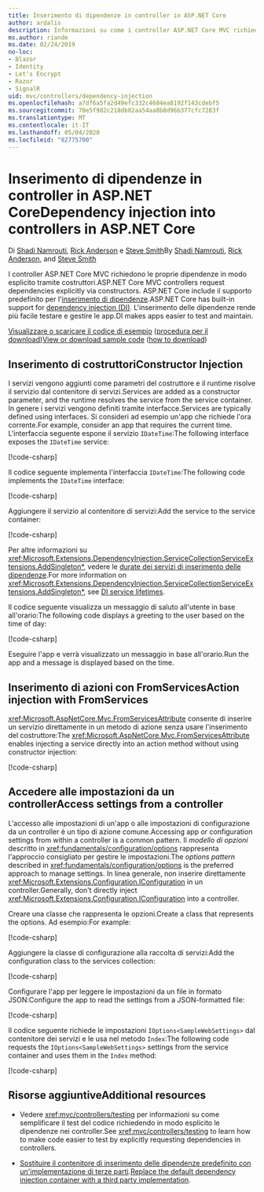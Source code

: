 ```yaml
---
title: Inserimento di dipendenze in controller in ASP.NET Core
author: ardalis
description: Informazioni su come i controller ASP.NET Core MVC richiedono le proprie dipendenze in modo esplicito tramite i rispettivi costruttori, usando l'inserimento delle dipendenze in ASP.NET Core.
ms.author: riande
ms.date: 02/24/2019
no-loc:
- Blazor
- Identity
- Let's Encrypt
- Razor
- SignalR
uid: mvc/controllers/dependency-injection
ms.openlocfilehash: a7df6a5fa2d49efc332c4684ea8192f143cdebf5
ms.sourcegitcommit: 70e5f982c218db82aa54aa8b8d96b377cfc7283f
ms.translationtype: MT
ms.contentlocale: it-IT
ms.lasthandoff: 05/04/2020
ms.locfileid: "82775700"
---
```

# <a name="dependency-injection-into-controllers-in-aspnet-core"></a><span data-ttu-id="a02df-103">Inserimento di dipendenze in controller in ASP.NET Core</span><span class="sxs-lookup"><span data-stu-id="a02df-103">Dependency injection into controllers in ASP.NET Core</span></span>

<a name="dependency-injection-controllers"></a>

<span data-ttu-id="a02df-104">Di [Shadi Namrouti](https://github.com/shadinamrouti), [Rick Anderson](https://twitter.com/RickAndMSFT) e [Steve Smith](https://github.com/ardalis)</span><span class="sxs-lookup"><span data-stu-id="a02df-104">By [Shadi Namrouti](https://github.com/shadinamrouti), [Rick Anderson](https://twitter.com/RickAndMSFT), and [Steve Smith](https://github.com/ardalis)</span></span>

<span data-ttu-id="a02df-105">I controller ASP.NET Core MVC richiedono le proprie dipendenze in modo esplicito tramite costruttori.</span><span class="sxs-lookup"><span data-stu-id="a02df-105">ASP.NET Core MVC controllers request dependencies explicitly via constructors.</span></span> <span data-ttu-id="a02df-106">ASP.NET Core include il supporto predefinito per l'[inserimento di dipendenze](xref:fundamentals/dependency-injection).</span><span class="sxs-lookup"><span data-stu-id="a02df-106">ASP.NET Core has built-in support for [dependency injection (DI)](xref:fundamentals/dependency-injection).</span></span> <span data-ttu-id="a02df-107">L'inserimento delle dipendenze rende più facile testare e gestire le app.</span><span class="sxs-lookup"><span data-stu-id="a02df-107">DI makes apps easier to test and maintain.</span></span>

<span data-ttu-id="a02df-108">[Visualizzare o scaricare il codice di esempio](https://github.com/dotnet/AspNetCore.Docs/tree/master/aspnetcore/mvc/controllers/dependency-injection/sample) ([procedura per il download](xref:index#how-to-download-a-sample))</span><span class="sxs-lookup"><span data-stu-id="a02df-108">[View or download sample code](https://github.com/dotnet/AspNetCore.Docs/tree/master/aspnetcore/mvc/controllers/dependency-injection/sample) ([how to download](xref:index#how-to-download-a-sample))</span></span>

## <a name="constructor-injection"></a><span data-ttu-id="a02df-109">Inserimento di costruttori</span><span class="sxs-lookup"><span data-stu-id="a02df-109">Constructor Injection</span></span>

<span data-ttu-id="a02df-110">I servizi vengono aggiunti come parametri del costruttore e il runtime risolve il servizio dal contenitore di servizi.</span><span class="sxs-lookup"><span data-stu-id="a02df-110">Services are added as a constructor parameter, and the runtime resolves the service from the service container.</span></span> <span data-ttu-id="a02df-111">In genere i servizi vengono definiti tramite interfacce.</span><span class="sxs-lookup"><span data-stu-id="a02df-111">Services are typically defined using interfaces.</span></span> <span data-ttu-id="a02df-112">Si consideri ad esempio un'app che richiede l'ora corrente.</span><span class="sxs-lookup"><span data-stu-id="a02df-112">For example, consider an app that requires the current time.</span></span> <span data-ttu-id="a02df-113">L'interfaccia seguente espone il servizio `IDateTime`:</span><span class="sxs-lookup"><span data-stu-id="a02df-113">The following interface exposes the `IDateTime` service:</span></span>

[!code-csharp[](dependency-injection/sample/ControllerDI/Interfaces/IDateTime.cs?name=snippet)]

<span data-ttu-id="a02df-114">Il codice seguente implementa l'interfaccia `IDateTime`:</span><span class="sxs-lookup"><span data-stu-id="a02df-114">The following code implements the `IDateTime` interface:</span></span>

[!code-csharp[](dependency-injection/sample/ControllerDI/Services/SystemDateTime.cs?name=snippet)]

<span data-ttu-id="a02df-115">Aggiungere il servizio al contenitore di servizi:</span><span class="sxs-lookup"><span data-stu-id="a02df-115">Add the service to the service container:</span></span>

[!code-csharp[](dependency-injection/sample/ControllerDI/Startup1.cs?name=snippet&highlight=3)]

<span data-ttu-id="a02df-116">Per altre informazioni su <xref:Microsoft.Extensions.DependencyInjection.ServiceCollectionServiceExtensions.AddSingleton*>, vedere le [durate dei servizi di inserimento delle dipendenze](xref:fundamentals/dependency-injection#service-lifetimes).</span><span class="sxs-lookup"><span data-stu-id="a02df-116">For more information on <xref:Microsoft.Extensions.DependencyInjection.ServiceCollectionServiceExtensions.AddSingleton*>, see [DI service lifetimes](xref:fundamentals/dependency-injection#service-lifetimes).</span></span>

<span data-ttu-id="a02df-117">Il codice seguente visualizza un messaggio di saluto all'utente in base all'orario:</span><span class="sxs-lookup"><span data-stu-id="a02df-117">The following code displays a greeting to the user based on the time of day:</span></span>

[!code-csharp[](dependency-injection/sample/ControllerDI/Controllers/HomeController.cs?name=snippet)]

<span data-ttu-id="a02df-118">Eseguire l'app e verrà visualizzato un messaggio in base all'orario.</span><span class="sxs-lookup"><span data-stu-id="a02df-118">Run the app and a message is displayed based on the time.</span></span>

## <a name="action-injection-with-fromservices"></a><span data-ttu-id="a02df-119">Inserimento di azioni con FromServices</span><span class="sxs-lookup"><span data-stu-id="a02df-119">Action injection with FromServices</span></span>

<span data-ttu-id="a02df-120"><xref:Microsoft.AspNetCore.Mvc.FromServicesAttribute> consente di inserire un servizio direttamente in un metodo di azione senza usare l'inserimento del costruttore:</span><span class="sxs-lookup"><span data-stu-id="a02df-120">The <xref:Microsoft.AspNetCore.Mvc.FromServicesAttribute> enables injecting a service directly into an action method without using constructor injection:</span></span>

[!code-csharp[](dependency-injection/sample/ControllerDI/Controllers/HomeController.cs?name=snippet2)]

## <a name="access-settings-from-a-controller"></a><span data-ttu-id="a02df-121">Accedere alle impostazioni da un controller</span><span class="sxs-lookup"><span data-stu-id="a02df-121">Access settings from a controller</span></span>

<span data-ttu-id="a02df-122">L'accesso alle impostazioni di un'app o alle impostazioni di configurazione da un controller è un tipo di azione comune.</span><span class="sxs-lookup"><span data-stu-id="a02df-122">Accessing app or configuration settings from within a controller is a common pattern.</span></span> <span data-ttu-id="a02df-123">Il *modello di opzioni* descritto in <xref:fundamentals/configuration/options> rappresenta l'approccio consigliato per gestire le impostazioni.</span><span class="sxs-lookup"><span data-stu-id="a02df-123">The *options pattern* described in <xref:fundamentals/configuration/options> is the preferred approach to manage settings.</span></span> <span data-ttu-id="a02df-124">In linea generale, non inserire direttamente <xref:Microsoft.Extensions.Configuration.IConfiguration> in un controller.</span><span class="sxs-lookup"><span data-stu-id="a02df-124">Generally, don't directly inject <xref:Microsoft.Extensions.Configuration.IConfiguration> into a controller.</span></span>

<span data-ttu-id="a02df-125">Creare una classe che rappresenta le opzioni.</span><span class="sxs-lookup"><span data-stu-id="a02df-125">Create a class that represents the options.</span></span> <span data-ttu-id="a02df-126">Ad esempio:</span><span class="sxs-lookup"><span data-stu-id="a02df-126">For example:</span></span>

[!code-csharp[](dependency-injection/sample/ControllerDI/Models/SampleWebSettings.cs?name=snippet)]

<span data-ttu-id="a02df-127">Aggiungere la classe di configurazione alla raccolta di servizi:</span><span class="sxs-lookup"><span data-stu-id="a02df-127">Add the configuration class to the services collection:</span></span>

[!code-csharp[](dependency-injection/sample/ControllerDI/Startup.cs?highlight=4&name=snippet1)]

<span data-ttu-id="a02df-128">Configurare l'app per leggere le impostazioni da un file in formato JSON:</span><span class="sxs-lookup"><span data-stu-id="a02df-128">Configure the app to read the settings from a JSON-formatted file:</span></span>

[!code-csharp[](dependency-injection/sample/ControllerDI/Program.cs?name=snippet&range=10-15)]

<span data-ttu-id="a02df-129">Il codice seguente richiede le impostazioni `IOptions<SampleWebSettings>` dal contenitore dei servizi e le usa nel metodo `Index`:</span><span class="sxs-lookup"><span data-stu-id="a02df-129">The following code requests the `IOptions<SampleWebSettings>` settings from the service container and uses them in the `Index` method:</span></span>

[!code-csharp[](dependency-injection/sample/ControllerDI/Controllers/SettingsController.cs?name=snippet)]

## <a name="additional-resources"></a><span data-ttu-id="a02df-130">Risorse aggiuntive</span><span class="sxs-lookup"><span data-stu-id="a02df-130">Additional resources</span></span>

* <span data-ttu-id="a02df-131">Vedere <xref:mvc/controllers/testing> per informazioni su come semplificare il test del codice richiedendo in modo esplicito le dipendenze nei controller.</span><span class="sxs-lookup"><span data-stu-id="a02df-131">See <xref:mvc/controllers/testing> to learn how to make code easier to test by explicitly requesting dependencies in controllers.</span></span>

* <span data-ttu-id="a02df-132">[Sostituire il contenitore di inserimento delle dipendenze predefinito con un'implementazione di terze parti](xref:fundamentals/dependency-injection#default-service-container-replacement).</span><span class="sxs-lookup"><span data-stu-id="a02df-132">[Replace the default dependency injection container with a third party implementation](xref:fundamentals/dependency-injection#default-service-container-replacement).</span></span>
